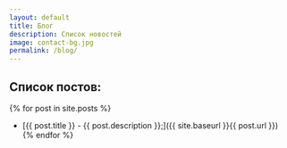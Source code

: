 ```yaml
---
layout: default
title: Блог
description: Список новостей
image: contact-bg.jpg
permalink: /blog/
---
```


## Список постов:
{% for post in site.posts %}
  * [{{ post.title }} - {{ post.description }};]({{ site.baseurl }}{{ post.url }})
{% endfor %}
